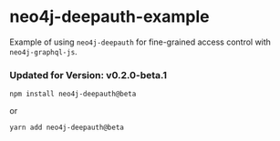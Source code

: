 # neo4j-deepauth-example
Example of using `neo4j-deepauth` for fine-grained access control with `neo4j-graphql-js`.

### Updated for Version: v0.2.0-beta.1
`npm install neo4j-deepauth@beta`

or

`yarn add neo4j-deepauth@beta`